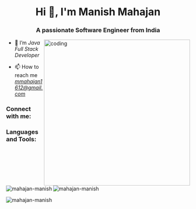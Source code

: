 <h1 align="center">Hi 👋, I'm Manish Mahajan</h1>
<h3 align="center">A passionate Software Engineer from India</h3>

<img align="right" alt="coding" width="400" src="https://camo.githubusercontent.com/cae12fddd9d6982901d82580bdf321d81fb299141098ca1c2d4891870827bf17/68747470733a2f2f6d69726f2e6d656469756d2e636f6d2f6d61782f313336302f302a37513379765349765f7430696f4a2d5a2e676966">

- 🌱 I’m  *Java Full Stack Developer*

- 📫 How to reach me *mmahajan1612@gmail.com*

<h3 align="left">Connect with me:</h3>
<p align="left">
<h3 align="left">Languages and Tools:</h3>
<p><img align="left" src="https://github-readme-stats.vercel.app/api/top-langs?username=mahajan-manish&show_icons=true&locale=en&layout=compact" alt="mahajan-manish" /></p>

<p>&nbsp;<img align="center" src="https://github-readme-stats.vercel.app/api?username=mahajan-manish&show_icons=true&locale=en" alt="mahajan-manish" /></p>

<p><img align="center" src="https://github-readme-streak-stats.herokuapp.com/?user=mahajan-manish&" alt="mahajan-manish" /></p>
